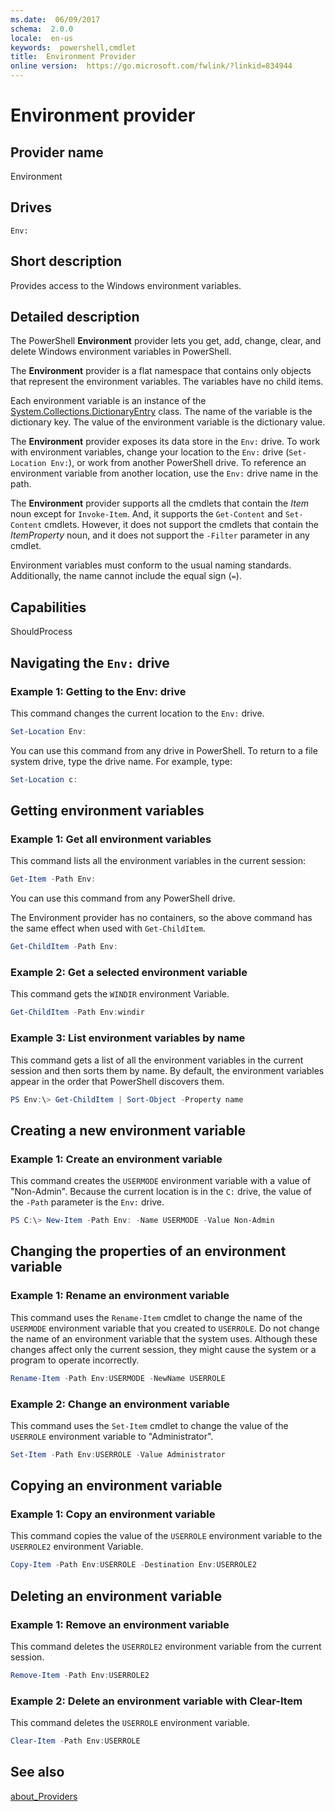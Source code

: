 ```yaml
---
ms.date:  06/09/2017
schema:  2.0.0
locale:  en-us
keywords:  powershell,cmdlet
title:  Environment Provider
online version:  https://go.microsoft.com/fwlink/?linkid=834944
---
```

# Environment provider

## Provider name

Environment

## Drives

`Env:`

## Short description

Provides access to the Windows environment variables.

## Detailed description

The PowerShell **Environment** provider lets you get, add, change, clear, and
delete Windows environment variables in PowerShell.

The **Environment** provider is a flat namespace that contains only objects
that represent the environment variables. The variables have no child items.

Each environment variable is an instance of the
[System.Collections.DictionaryEntry](https://msdn.microsoft.com/library/system.collections.dictionaryentry)
class. The name of the variable is the dictionary key. The value of the
environment variable is the dictionary value.

The **Environment** provider exposes its data store in the `Env:` drive. To
work with environment variables, change your location to the `Env:` drive
(`Set-Location Env:`), or work from another PowerShell drive. To reference an
environment variable from another location, use the `Env:` drive name in the
path.

The **Environment** provider supports all the cmdlets that contain the *Item*
noun except for `Invoke-Item`. And, it supports the `Get-Content` and
`Set-Content` cmdlets. However, it does not support the cmdlets that contain
the *ItemProperty* noun, and it does not support the `-Filter` parameter in any
cmdlet.

Environment variables must conform to the usual naming standards. Additionally,
the name cannot include the equal sign (`=`).

## Capabilities

ShouldProcess

## Navigating the `Env:` drive

### Example 1: Getting to the Env: drive

This command changes the current location to the `Env:` drive.

```powershell
Set-Location Env:
```

You can use this command from any drive in PowerShell. To return to a file
system drive, type the drive name. For example, type:

```powershell
Set-Location c:
```

## Getting environment variables

### Example 1: Get all environment variables

This command lists all the environment variables in the current session:

```powershell
Get-Item -Path Env:
```

You can use this command from any PowerShell drive.

The Environment provider has no containers, so the above command has the
same effect when used with `Get-ChildItem`.

```powershell
Get-ChildItem -Path Env:
```

### Example 2: Get a selected environment variable

This command gets the `WINDIR` environment Variable.

```powershell
Get-ChildItem -Path Env:windir
```

### Example 3: List environment variables by name

This command gets a list of all the environment variables in the current
session and then sorts them by name. By default, the environment variables
appear in the order that PowerShell discovers them.

```powershell
PS Env:\> Get-ChildItem | Sort-Object -Property name
```

## Creating a new environment variable

### Example 1: Create an environment variable

This command creates the `USERMODE` environment variable with a value of
"Non-Admin". Because the current location is in the `C:` drive, the value of
the `-Path` parameter is the `Env:` drive.

```powershell
PS C:\> New-Item -Path Env: -Name USERMODE -Value Non-Admin
```

## Changing the properties of an environment variable

### Example 1: Rename an environment variable

This command uses the `Rename-Item` cmdlet to change the name of the `USERMODE`
environment variable that you created to `USERROLE`. Do not change the name of
an environment variable that the system uses. Although these changes affect
only the current session, they might cause the system or a program to operate
incorrectly.

```powershell
Rename-Item -Path Env:USERMODE -NewName USERROLE
```

### Example 2: Change an environment variable

This command uses the `Set-Item` cmdlet to change the value of the `USERROLE`
environment variable to "Administrator".

```powershell
Set-Item -Path Env:USERROLE -Value Administrator
```

## Copying an environment variable

### Example 1: Copy an environment variable

This command copies the value of the `USERROLE` environment variable to the
`USERROLE2` environment Variable.

```powershell
Copy-Item -Path Env:USERROLE -Destination Env:USERROLE2
```

## Deleting an environment variable

### Example 1: Remove an environment variable

This command deletes the `USERROLE2` environment variable from the current
session.

```powershell
Remove-Item -Path Env:USERROLE2
```

### Example 2: Delete an environment variable with Clear-Item

This command deletes the `USERROLE` environment variable.

```powershell
Clear-Item -Path Env:USERROLE
```

## See also

[about_Providers](../About/about_Providers.md)
